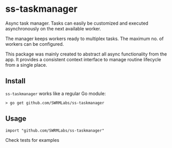 # ss-taskmanager

Async task manager. Tasks can easily be customized and executed asynchronously on
the next available worker.

The manager keeps workers ready to multiplex tasks. The maximum no. of workers can
be configured.

This package was mainly created to abstract all async functionality from the app. It
provides a consistent context interface to manage routine lifecycle from a single
place.

## Install
`ss-taskmanager` works like a regular Go module:

```
> go get github.com/SWRMLabs/ss-taskmanager
```

## Usage
```
import "github.com/SWRMLabs/ss-taskmanager"
```
Check tests for examples
